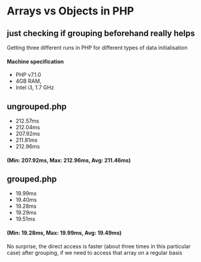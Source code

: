 # Arrays vs Objects in PHP
## just checking if grouping beforehand really helps

Getting three different runs in PHP for different types of data initialisation

#### Machine specification
* PHP v7.1.0
* 4GB RAM,
* Intel i3, 1.7 GHz


## ungrouped.php
* 212.57ms
* 212.04ms
* 207.92ms
* 211.81ms
* 212.96ms
#### (Min: 207.92ms, Max: 212.96ms, Avg: 211.46ms)

## grouped.php
* 19.99ms
* 19.40ms
* 19.28ms
* 19.29ms
* 19.51ms
#### (Min: 19.28ms, Max: 19.99ms, Avg: 19.49ms)

No surprise, the direct access is faster (about three times in this particular case) after grouping, if we need to access that array on a regular basis
